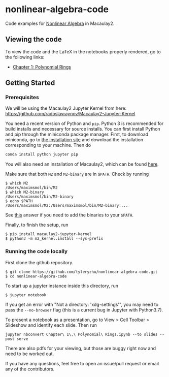 # nonlinear-algebra-code
Code examples for [Nonlinear Algebra](https://math.berkeley.edu/~bernd/math191.html) in Macaulay2.

## Viewing the code

To view the code and the LaTeX in the notebooks properly rendered, go to the following links:

* [Chapter 1: Polynomial Rings](https://nbviewer.jupyter.org/github/tyleryzhu/nonlinear-algebra-code/blob/master/Chapter%2001%3A%20Polynomial%20Rings/Chapter%201%2C%20Polynomial%20Rings.ipynb?flush_cache=true)

## Getting Started

### Prerequisites

We will be using the Macaulay2 Jupyter Kernel from here: https://github.com/radoslavraynov/Macaulay2-Jupyter-Kernel

You need a recent version of Python and ```pip```. Python 3 is recommended for build installs and necessary for source installs. You can first install Python and pip through the miniconda package manager. First, to download miniconda, go to [the installation site](https://docs.conda.io/en/latest/miniconda.html) and download the installation corresponding to your machine. Then do

```bash
conda install python jupyter pip
```

You will also need an installation of Macaulay2, which can be found [here](http://www2.macaulay2.com/Macaulay2/Downloads/).

Make sure that both ```M2``` and ```M2-binary``` are in ```$PATH```. Check by running

```
$ which M2
/Users/maximsmol/bin/M2
$ which M2-binary
/Users/maximsmol/bin/M2-binary
$ echo $PATH
/Users/maximsmol/M2:/Users/maximsmol/bin/M2-binary:...
```

See [this](https://unix.stackexchange.com/questions/26047/how-to-correctly-add-a-path-to-path) answer if you need to add the binaries to your ```$PATH```.

Finally, to finish the setup, run
```
$ pip install macaulay2-jupyter-kernel
$ python3 -m m2_kernel.install --sys-prefix
```

### Running the code locally

First clone the github repository.
```
$ git clone https://github.com/tyleryzhu/nonlinear-algebra-code.git
$ cd nonlinear-algebra-code
```
To start up a jupyter instance inside this directory, run
```
$ jupyter notebook
```

If you get an error with "Not a directory: 'xdg-settings'", you may need to pass the ```--no-browser``` flag (this is a current bug in Jupyter with Python3.7).

To present a notebook as a presentation, go to View > Cell Toolbar > Slideshow and identify each slide. Then run

```
jupyter nbconvert Chapter\ 1\,\ Polynomial\ Rings.ipynb --to slides --post serve
```

There are also pdfs for your viewing, but those are buggy right now and need to be worked out.

If you have any questions, feel free to open an issue/pull request or email any of the contributors. 
